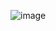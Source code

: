 ![image](https://github.com/wan-hyhty/trainning/assets/111769169/77481604-18ce-4a8e-b04e-aa27acdb825e)